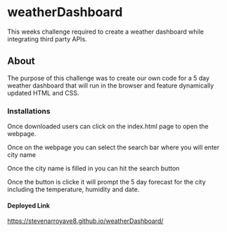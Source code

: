 # weatherDashboard
This weeks challenge required to create a weather dashboard while integrating third party APIs.
## About
The purpose of this challenge was to create our own code for a 5 day weather dashboard that will run in the browser and feature dynamically updated HTML and CSS.
### Installations
Once downloaded users can click on the index.html page to open the webpage.

Once on the webpage you can select the search bar where you will enter city name

Once the city name is filled in you can hit the search button

Once the button is clicke it will prompt the 5 day forecast for the city including the temperature, humidity and date.


#### Deployed Link
https://stevenarroyave8.github.io/weatherDashboard/
